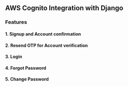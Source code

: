 ## AWS Cognito Integration with Django

### Features
#### 1. Signup and Account confirmation
#### 2. Resend OTP for Account verification
#### 3. Login
#### 4. Forgot Password
#### 5. Change Password
